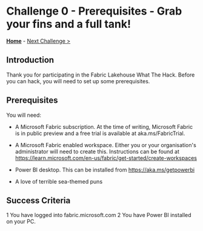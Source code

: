 # Challenge 0 - Prerequisites - Grab your fins and a full tank!

**[Home](../README.md)** - [Next Challenge >](./Challenge-01.md)

## Introduction

Thank you for participating in the Fabric Lakehouse What The Hack. Before you can hack, you will need to set up some prerequisites.

## Prerequisites

You will need:

- A Microsoft Fabric subscription. At the time of writing, Microsoft Fabric is in public preview and a free trial is available at aka.ms/FabricTrial.

- A Microsoft Fabric enabled workspace. Either you or your organisation's administrator will need to create this. Instructions can be found at https://learn.microsoft.com/en-us/fabric/get-started/create-workspaces

- Power BI desktop. This can be installed from https://aka.ms/getpowerbi

- A love of terrible sea-themed puns

## Success Criteria

1 You have logged into fabric.microsoft.com
2 You have Power BI installed on your PC.
